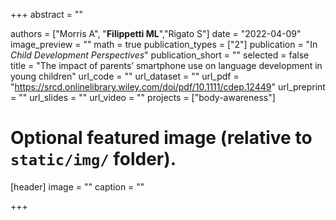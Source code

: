 +++
abstract = ""

authors = ["Morris A", "**Filippetti ML**","Rigato S"]
date = "2022-04-09"
image_preview = ""
math = true
publication_types = ["2"]
publication = "In *Child Development Perspectives*"
publication_short = ""
selected = false
title = "The impact of parents’ smartphone use on language development in young children"
url_code = ""
url_dataset = ""
url_pdf = "https://srcd.onlinelibrary.wiley.com/doi/pdf/10.1111/cdep.12449"
url_preprint = ""
url_slides = ""
url_video = ""
projects = ["body-awareness"]

# Optional featured image (relative to `static/img/` folder).
[header]
image = ""
caption = ""

+++
